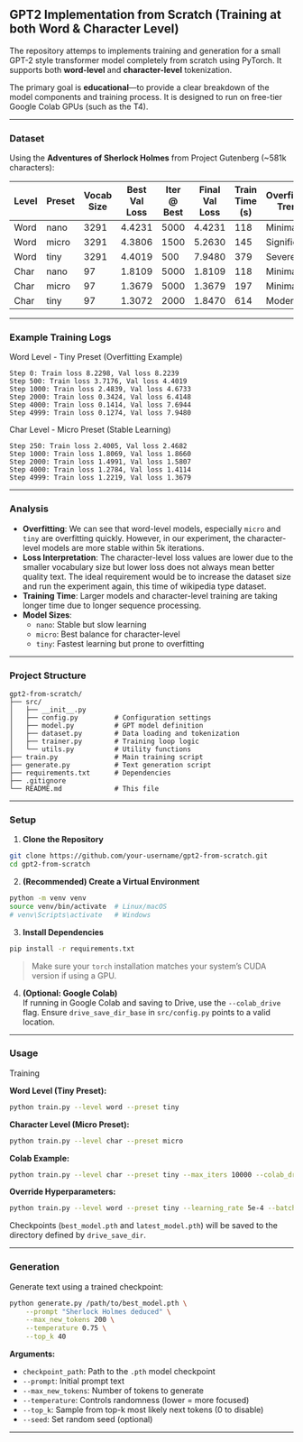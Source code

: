 ## GPT2 Implementation from Scratch (Training at both Word & Character Level)

The repository attemps to implements training and generation for a small GPT-2 style transformer model completely from scratch using PyTorch. It supports both **word-level** and **character-level** tokenization.

The primary goal is **educational**—to provide a clear breakdown of the model components and training process. It is designed to run on free-tier Google Colab GPUs (such as the T4).

---

### Dataset

Using the **Adventures of Sherlock Holmes** from Project Gutenberg (~581k characters):

| Level  | Preset | Vocab Size | Best Val Loss | Iter @ Best | Final Val Loss | Train Time (s) | Overfitting Trend |
|--------|--------|-------------|----------------|--------------|------------------|----------------|--------------------|
| Word   | nano   | 3291        | 4.4231         | 5000         | 4.4231           | 118            | Minimal            |
| Word   | micro  | 3291        | 4.3806         | 1500         | 5.2630           | 145            | Significant        |
| Word   | tiny   | 3291        | 4.4019         | 500          | 7.9480           | 379            | Severe             |
| Char   | nano   | 97          | 1.8109         | 5000         | 1.8109           | 118            | Minimal            |
| Char   | micro  | 97          | 1.3679         | 5000         | 1.3679           | 197            | Minimal            |
| Char   | tiny   | 97          | 1.3072         | 2000         | 1.8470           | 614            | Moderate           |

---

### Example Training Logs

Word Level - Tiny Preset (Overfitting Example)
```
Step 0: Train loss 8.2298, Val loss 8.2239
Step 500: Train loss 3.7176, Val loss 4.4019
Step 1000: Train loss 2.4839, Val loss 4.6733
Step 2000: Train loss 0.3424, Val loss 6.4148
Step 4000: Train loss 0.1414, Val loss 7.6944
Step 4999: Train loss 0.1274, Val loss 7.9480
```

Char Level - Micro Preset (Stable Learning)
```
Step 250: Train loss 2.4005, Val loss 2.4682
Step 1000: Train loss 1.8069, Val loss 1.8660
Step 2000: Train loss 1.4991, Val loss 1.5807
Step 4000: Train loss 1.2784, Val loss 1.4114
Step 4999: Train loss 1.2219, Val loss 1.3679
```

---

### Analysis

- **Overfitting**: We can see that word-level models, especially `micro` and `tiny` are overfitting quickly. However, in our experiment, the character-level models are more stable within 5k iterations.
- **Loss Interpretation**: The character-level loss values are lower due to the smaller vocabulary size but lower loss does not always mean better quality text. The ideal requirement would be to increase the dataset size and run the experiment again, this time of wikipedia type dataset. 
- **Training Time**: Larger models and character-level training are taking longer time due to longer sequence processing.
- **Model Sizes**:
  - `nano`: Stable but slow learning
  - `micro`: Best balance for character-level
  - `tiny`: Fastest learning but prone to overfitting
---

### Project Structure

```
gpt2-from-scratch/
├── src/
│   ├── __init__.py
│   ├── config.py         # Configuration settings
│   ├── model.py          # GPT model definition
│   ├── dataset.py        # Data loading and tokenization
│   ├── trainer.py        # Training loop logic
│   └── utils.py          # Utility functions
├── train.py              # Main training script
├── generate.py           # Text generation script
├── requirements.txt      # Dependencies
├── .gitignore
└── README.md             # This file
```

---

### Setup

1. **Clone the Repository**
```bash
git clone https://github.com/your-username/gpt2-from-scratch.git
cd gpt2-from-scratch
```

2. **(Recommended) Create a Virtual Environment**
```bash
python -m venv venv
source venv/bin/activate  # Linux/macOS
# venv\Scripts\activate   # Windows
```

3. **Install Dependencies**
```bash
pip install -r requirements.txt
```
> Make sure your `torch` installation matches your system’s CUDA version if using a GPU.

4. **(Optional: Google Colab)**  
If running in Google Colab and saving to Drive, use the `--colab_drive` flag. Ensure `drive_save_dir_base` in `src/config.py` points to a valid location.

---

### Usage

Training

**Word Level (Tiny Preset):**
```bash
python train.py --level word --preset tiny
```

**Character Level (Micro Preset):**
```bash
python train.py --level char --preset micro
```

**Colab Example:**
```bash
python train.py --level char --preset tiny --max_iters 10000 --colab_drive
```

**Override Hyperparameters:**
```bash
python train.py --level word --preset tiny --learning_rate 5e-4 --batch_size 16 --max_iters 8000
```

Checkpoints (`best_model.pth` and `latest_model.pth`) will be saved to the directory defined by `drive_save_dir`.

---

### Generation

Generate text using a trained checkpoint:

```bash
python generate.py /path/to/best_model.pth \
    --prompt "Sherlock Holmes deduced" \
    --max_new_tokens 200 \
    --temperature 0.75 \
    --top_k 40
```

**Arguments:**
- `checkpoint_path`: Path to the `.pth` model checkpoint
- `--prompt`: Initial prompt text
- `--max_new_tokens`: Number of tokens to generate
- `--temperature`: Controls randomness (lower = more focused)
- `--top_k`: Sample from top-k most likely next tokens (0 to disable)
- `--seed`: Set random seed (optional)
---
